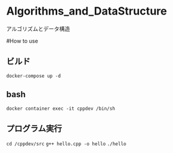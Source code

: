 # Algorithms_and_DataStructure
アルゴリズムとデータ構造

#How to use
## ビルド
```docker-compose up -d```

## bash
```docker container exec -it cppdev /bin/sh```    

## プログラム実行
```cd /cppdev/src```
```g++ hello.cpp -o hello```
```./hello```


